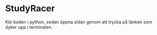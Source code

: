 # StudyRacer

Kör koden i python, sedan öppna sidan genom att trycka på länken som dyker upp i terminalen.